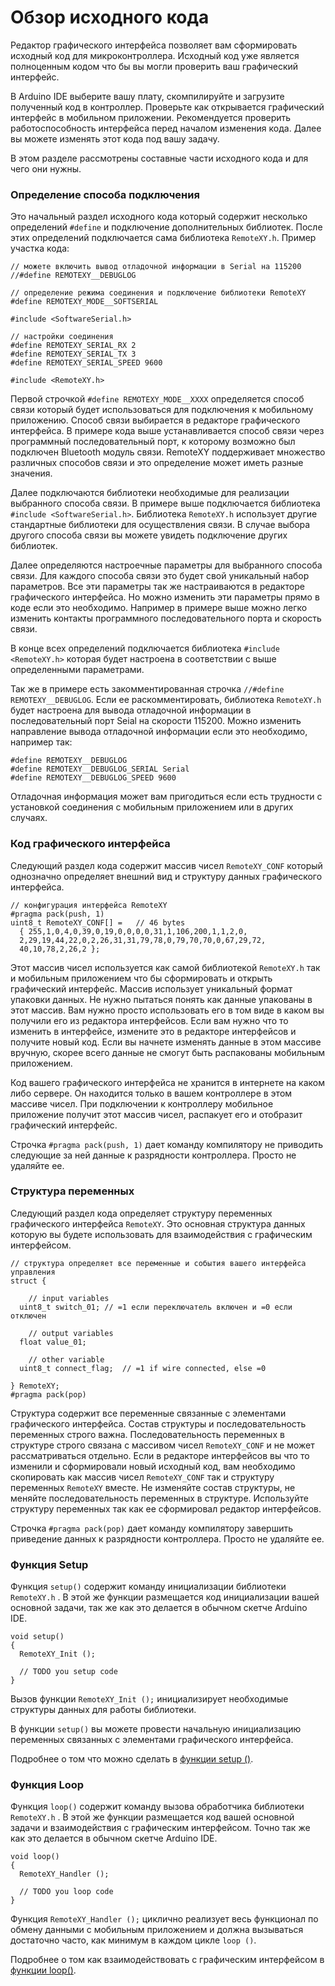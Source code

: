# Обзор исходного кода

Редактор графического интерфейса позволяет вам сформировать исходный код для микроконтроллера. Исходный код уже является полноценным кодом что бы вы могли проверить ваш графический интерфейс. 

В Arduino IDE выберите вашу плату, скомпилируйте и загрузите полученный код в контроллер. Проверьте как открывается графический интерфейс в мобильном приложении. Рекомендуется проверить работоспособность интерфейса перед началом изменения кода. Далее вы можете изменять этот кода под вашу задачу.

В этом разделе рассмотрены составные части исходного кода и для чего они нужны.

### Определение способа подключения

Это начальный раздел исходного кода который содержит несколько определений `#define` и подключение дополнительных библиотек. После этих определений подключается сама библиотека `RemoteXY.h`.  Пример участка кода:

```
// можете включить вывод отладочной информации в Serial на 115200
//#define REMOTEXY__DEBUGLOG    

// определение режима соединения и подключение библиотеки RemoteXY 
#define REMOTEXY_MODE__SOFTSERIAL

#include <SoftwareSerial.h>

// настройки соединения 
#define REMOTEXY_SERIAL_RX 2
#define REMOTEXY_SERIAL_TX 3
#define REMOTEXY_SERIAL_SPEED 9600

#include <RemoteXY.h>
```

Первой строчкой `#define REMOTEXY_MODE__XXXX` определяется способ связи который будет использоваться для подключения к мобильному приложению. Способ связи выбирается в редакторе графического интерфейса. В примере кода выше устанавливается способ связи через программный последовательный порт, к которому возможно был подключен Bluetooth модуль связи. RemoteXY поддерживает множество различных способов связи и это определение может иметь разные значения.

Далее подключаются библиотеки необходимые для реализации выбранного способа связи. В примере выше подключается библиотека `#include <SoftwareSerial.h>`. Библиотека `RemoteXY.h` использует другие стандартные библиотеки для осуществления связи. В случае выбора другого способа связи вы можете увидеть подключение других библиотек.

Далее определяются настроечные параметры для выбранного способа связи. Для каждого способа связи это будет свой уникальный набор параметров. Все эти параметры так же настраиваются в редакторе графического интерфейса. Но можно изменить эти параметры прямо в коде если это необходимо. Например в примере выше можно легко изменить контакты программного последовательного порта и скорость связи. 

В конце всех определений подключается библиотека `#include <RemoteXY.h>` которая будет настроена в соответствии с выше определенными параметрами.

Так же в примере есть закомментированная строчка `//#define REMOTEXY__DEBUGLOG`. Если ее раскомментировать, библиотека `RemoteXY.h` будет настроена для вывода отладочной информации в последовательный порт Seial на скорости 115200. Можно изменить направление вывода отладочной информации если это необходимо, например так:

```
#define REMOTEXY__DEBUGLOG
#define REMOTEXY__DEBUGLOG_SERIAL Serial
#define REMOTEXY__DEBUGLOG_SPEED 9600
```

Отладочная информация может вам пригодиться если есть трудности с установкой соединения с мобильным приложением или в других случаях.

### Код графического интерфейса

Следующий раздел кода содержит массив чисел `RemoteXY_CONF` который однозначно определяет внешний вид и структуру данных графического интерфейса. 

```
// конфигурация интерфейса RemoteXY  
#pragma pack(push, 1)  
uint8_t RemoteXY_CONF[] =   // 46 bytes
  { 255,1,0,4,0,39,0,19,0,0,0,0,31,1,106,200,1,1,2,0,
  2,29,19,44,22,0,2,26,31,31,79,78,0,79,70,70,0,67,29,72,
  40,10,78,2,26,2 };
```

Этот массив чисел используется как самой библиотекой `RemoteXY.h` так и мобильным приложением что бы сформировать и открыть графический интерфейс. Массив использует уникальный формат упаковки данных. Не нужно пытаться понять как данные упакованы в этот массив. Вам нужно просто использовать его в том виде в каком вы получили его из редактора интерфейсов. Если вам нужно что то изменить в интерфейсе, измените это в редакторе интерфейсов и получите новый код. Если вы начнете изменять данные в этом массиве вручную, скорее всего данные не смогут быть распакованы мобильным приложением.

Код вашего графического интерфейса не хранится в интернете на каком либо сервере. Он находится только в вашем контроллере в этом массиве чисел. При подключении к контроллеру мобильное приложение получит этот массив чисел, распакует его и отобразит графический интерфейс.

Строчка `#pragma pack(push, 1)`  дает команду компилятору не приводить следующие за ней данные к разрядности контроллера. Просто не удаляйте ее.

### Структура переменных

Следующий раздел кода определяет структуру переменных графического интерфейса `RemoteXY`. Это основная структура данных которую вы будете использовать для взаимодействия с графическим интерфейсом. 

```
// структура определяет все переменные и события вашего интерфейса управления 
struct {

    // input variables
  uint8_t switch_01; // =1 если переключатель включен и =0 если отключен

    // output variables
  float value_01;

    // other variable
  uint8_t connect_flag;  // =1 if wire connected, else =0

} RemoteXY;   
#pragma pack(pop)
```

Структура содержит все переменные связанные с элементами графического интерфейса. Состав структуры и последовательность переменных строго важна. Последовательность переменных в структуре строго связана с массивом чисел `RemoteXY_CONF` и не может рассматриваться отдельно. Если в редакторе интерфейсов вы что то изменили и сформировали новый исходный код, вам необходимо скопировать как массив чисел `RemoteXY_CONF` так и структуру переменных `RemoteXY` вместе. Не изменяйте состав структуры, не меняйте последовательность переменных в структуре. Используйте структуру переменных так как ее сформировал редактор интерфейсов.

Строчка `#pragma pack(pop)`  дает команду компилятору завершить приведение данных к разрядности контроллера. Просто не удаляйте ее.

### Функция Setup

Функция `setup()` содержит команду инициализации библиотеки `RemoteXY.h` . В этой же функции размещается код инициализации вашей основной задачи, так же как это делается в обычном скетче Arduino IDE.

```
void setup() 
{
  RemoteXY_Init (); 

  // TODO you setup code
}
```

Вызов функции `RemoteXY_Init ();` инициализирует необходимые структуры данных для работы библиотеки.

В функции  `setup()` вы можете провести начальную инициализацию переменных связанных с элементами графического интерфейса.

Подробнее о том что можно сделать в [функции setup ()](code/setup/ru.md).

### Функция Loop

Функция `loop()` содержит команду вызова обработчика библиотеки `RemoteXY.h` . В этой же функции размещается код вашей основной задачи и взаимодействия с графическим интерфейсом. Точно так же как это делается в обычном скетче Arduino IDE.

```
void loop() 
{ 
  RemoteXY_Handler ();

  // TODO you loop code
}
```

Функция `RemoteXY_Handler ();` циклично реализует весь функционал по обмену данными с мобильным приложением и должна вызываться достаточно часто, как минимум в каждом цикле `loop ()`. 

Подробнее о том как взаимодействовать с графическим интерфейсом в [функции loop()](code/work/ru.md).



